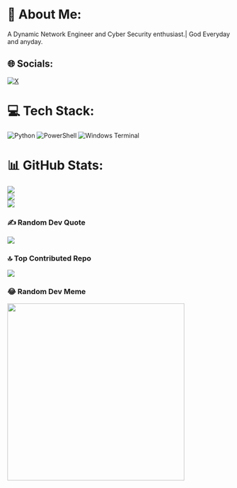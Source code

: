 # 💫 About Me:
A Dynamic Network Engineer and Cyber Security enthusiast.| God Everyday and anyday.


## 🌐 Socials:
[![X](https://img.shields.io/badge/X-black.svg?logo=X&logoColor=white)](https://x.com/@LewysTech) 

# 💻 Tech Stack:
 ![Python](https://img.shields.io/badge/python-3670A0?style=for-the-badge&logo=python&logoColor=ffdd54) ![PowerShell](https://img.shields.io/badge/PowerShell-%235391FE.svg?style=for-the-badge&logo=powershell&logoColor=white) ![Windows Terminal](https://img.shields.io/badge/Windows%20Terminal-%234D4D4D.svg?style=for-the-badge&logo=windows-terminal&logoColor=white) 
# 📊 GitHub Stats:
![](https://github-readme-stats.vercel.app/api?username=Lewys-Tech&theme=dark&hide_border=false&include_all_commits=false&count_private=false)<br/>
![](https://github-readme-streak-stats.herokuapp.com/?user=Lewys-Tech&theme=dark&hide_border=false)<br/>
![](https://github-readme-stats.vercel.app/api/top-langs/?username=Lewys-Tech&theme=dark&hide_border=false&include_all_commits=false&count_private=false&layout=compact)

### ✍️ Random Dev Quote
![](https://quotes-github-readme.vercel.app/api?type=horizontal&theme=radical)

### 🔝 Top Contributed Repo
![](https://github-contributor-stats.vercel.app/api?username=Lewys-Tech&limit=5&theme=dark&combine_all_yearly_contributions=true)

### 😂 Random Dev Meme
<img src='https://randommeme-five.vercel.app/' style="height: 400px;"/>
